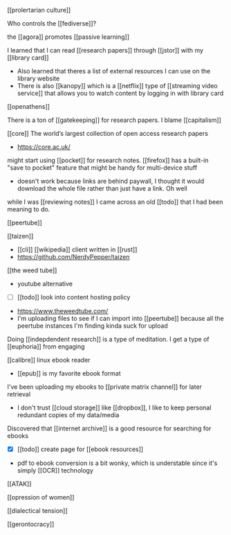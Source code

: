 [[prolertarian culture]]

Who controls the [[fediverse]]?

the [[agora]] promotes [[passive learning]]

I learned that I can read [[research papers]] through [[jstor]] with my [[library card]]
-	Also learned that theres a list of external resources I can use on the library website
-	There is also [[kanopy]] which is a [[netflix]] type of [[streaming video service]] that allows you to watch content by logging in with library card

[[openathens]]

There is a ton of [[gatekeeping]] for research papers. I blame [[capitalism]]

[[core]] The world’s largest collection of open access research papers
-	https://core.ac.uk/

might start using [[pocket]] for research notes. [[firefox]] has a built-in "save to pocket" feature that might be handy for multi-device stuff
-	doesn't work because links are behind paywall, I thought it would download the whole file rather than just have a link. Oh well

while I was [[reviewing notes]] I came across an old [[todo]] that I had been meaning to do.

[[peertube]]

[[taizen]]
-	[[cli]] [[wikipedia]] client written in [[rust]]
-	https://github.com/NerdyPepper/taizen



[[the weed tube]]
-	youtube alternative
-	[ ] [[todo]] look into content hosting policy
-	https://www.theweedtube.com/
-	I'm uploading files to see if I can import into [[peertube]] because all the peertube instances I'm finding kinda suck for upload


Doing [[indepdendent research]] is a type of meditation. I get a type of [[euphoria]] from engaging

[[calibre]] linux ebook reader
-	[[epub]] is my favorite ebook format

I've been uploading my ebooks to [[private matrix channel]]  for later retrieval
-	I don't trust [[cloud storage]] like [[dropbox]], I like to keep personal redundant copies of my data/media


Discovered that [[internet archive]] is a good resource for searching for ebooks

-	[x] [[todo]] create page for [[ebook resources]]
-	pdf to ebook conversion is a bit wonky, which is understable since it's simply [[OCR]] technology


[[ATAK]]

[[opression of women]]

[[dialectical tension]]

[[gerontocracy]]